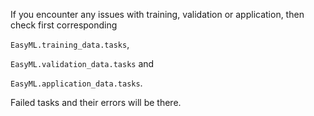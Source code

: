 
If you encounter any issues with training, validation or application, then check first 
corresponding 

`EasyML.training_data.tasks`, 

`EasyML.validation_data.tasks` and 

`EasyML.application_data.tasks`. 

Failed tasks and their errors will be there.